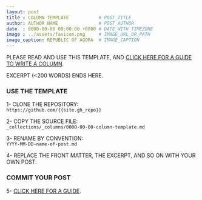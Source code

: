 ```yaml
---
layout: post
title : COLUMN TEMPLATE           # POST_TITLE
author: AUTHOR NAME               # POST_AUTHOR
date  : 0000-00-00 00:00:00 +0800 # DATE_WITH_TIMEZONE
image : ../assets/favicon.png     # IMAGE_URL_OR_PATH
image_caption: REPUBLIC OF AGORA  # IMAGE_CAPTION
---
```


PLEASE READ AND USE THIS TEMPLATE, AND [CLICK HERE FOR A GUIDE TO WRITE A COLUMN](../about).

EXCERPT (<200 WORDS) ENDS HERE.

<!--more-->

### USE THE TEMPLATE

1- CLONE THE REPOSITORY: <br>
`https://github.com/{{site.gh_repo}}`

2- COPY THE SOURCE FILE: <br>
`_collections/_columns/0000-00-00-column-template.md`

3- RENAME BY CONVENTION: <br>
`YYYY-MM-DD-name-of-post.md`

4- REPLACE THE FRONT MATTER, THE EXCERPT, AND SO ON WITH YOUR OWN POST.

### COMMIT YOUR POST

5- [CLICK HERE FOR A GUIDE](../about).

<!--END-->

